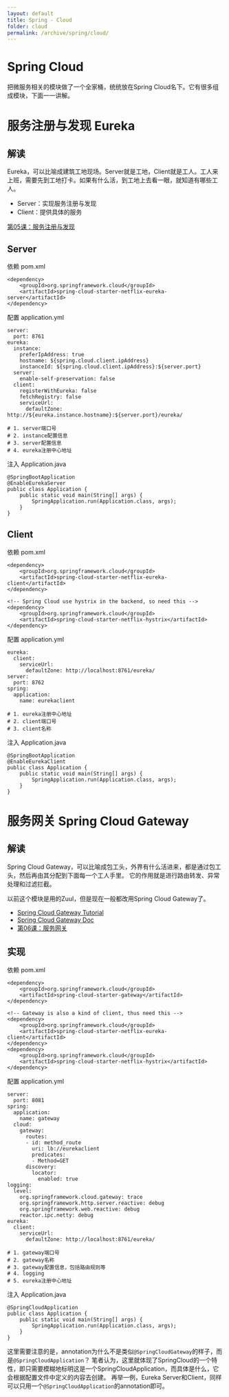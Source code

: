 ```yaml
---
layout: default
title: Spring - Cloud
folder: cloud
permalink: /archive/spring/cloud/
---
```


# Spring Cloud

把微服务相关的模块做了一个全家桶，统统放在Spring Cloud名下。它有很多组成模块，下面一一讲解。

# 服务注册与发现 Eureka

## 解读

Eureka，可以比喻成建筑工地现场。Server就是工地，Client就是工人。工人来上班，需要先到工地打卡。如果有什么活，到工地上去看一眼，就知道有哪些工人。
- Server：实现服务注册与发现
- Client：提供具体的服务

[第05课：服务注册与发现](https://gitchat.csdn.net/columnTopic/5af10bc30a989b69c3861029)

## Server

依赖 pom.xml

~~~
<dependency>
	<groupId>org.springframework.cloud</groupId>
	<artifactId>spring-cloud-starter-netflix-eureka-server</artifactId>
</dependency>
~~~

配置 application.yml

~~~
server:
  port: 8761
eureka:
  instance:
    preferIpAddress: true
    hostname: ${spring.cloud.client.ipAddress}
    instanceId: ${spring.cloud.client.ipAddress}:${server.port}
  server:
    enable-self-preservation: false
  client:
    registerWithEureka: false
    fetchRegistry: false
    serviceUrl:
      defaultZone: http://${eureka.instance.hostname}:${server.port}/eureka/
	  
# 1. server端口号
# 2. instance配置信息
# 3. server配置信息
# 4. eureka注册中心地址
~~~

注入 Application.java

~~~
@SpringBootApplication
@EnableEurekaServer
public class Application {
    public static void main(String[] args) {
        SpringApplication.run(Application.class, args);
    }
}
~~~


## Client

依赖 pom.xml

~~~
<dependency>
	<groupId>org.springframework.cloud</groupId>
	<artifactId>spring-cloud-starter-netflix-eureka-client</artifactId>
</dependency>

<!-- Spring Cloud use hystrix in the backend, so need this -->
<dependency>
	<groupId>org.springframework.cloud</groupId>
	<artifactId>spring-cloud-starter-netflix-hystrix</artifactId>
</dependency>
~~~

配置 application.yml

~~~
eureka:
  client:
    serviceUrl:
      defaultZone: http://localhost:8761/eureka/
server:
  port: 8762
spring:
  application:
    name: eurekaclient
	
# 1. eureka注册中心地址
# 2. client端口号
# 3. client名称
~~~

注入 Application.java

~~~
@SpringBootApplication
@EnableEurekaClient
public class Application {
    public static void main(String[] args) {
        SpringApplication.run(Application.class, args);
    }
}
~~~

# 服务网关 Spring Cloud Gateway

## 解读

Spring Cloud Gateway，可以比喻成包工头，外界有什么活进来，都是通过包工头，然后再由其分配到下面每一个工人手里。
它的作用就是进行路由转发、异常处理和过滤拦截。

以前这个模块是用的Zuul，但是现在一般都改用Spring Cloud Gateway了。

- [Spring Cloud Gateway Tutorial](https://medium.com/@niral22/spring-cloud-gateway-tutorial-5311ddd59816)
- [Spring Cloud Gateway Doc](https://cloud.spring.io/spring-cloud-gateway/reference/html/#gateway-starter)
- [第06课：服务网关](https://gitchat.csdn.net/columnTopic/5af10bd60a989b69c386103c)

## 实现

依赖 pom.xml

~~~
<dependency>
	<groupId>org.springframework.cloud</groupId>
	<artifactId>spring-cloud-starter-gateway</artifactId>
</dependency>

<!-- Gateway is also a kind of client, thus need this -->
<dependency>
	<groupId>org.springframework.cloud</groupId>
	<artifactId>spring-cloud-starter-netflix-eureka-client</artifactId>
</dependency>
<dependency>
	<groupId>org.springframework.cloud</groupId>
	<artifactId>spring-cloud-starter-netflix-hystrix</artifactId>
</dependency>
~~~

配置 application.yml

~~~
server:
  port: 8081
spring:
  application:
    name: gateway
  cloud:
    gateway:
      routes:
      - id: method_route
        uri: lb://eurekaclient
        predicates:
        - Method=GET
      discovery:
        locator:
          enabled: true
logging:
  level:
    org.springframework.cloud.gateway: trace
    org.springframework.http.server.reactive: debug
    org.springframework.web.reactive: debug
    reactor.ipc.netty: debug
eureka:
  client:
    serviceUrl:
      defaultZone: http://localhost:8761/eureka/

# 1. gateway端口号
# 2. gateway名称
# 3. gateway配置信息，包括路由规则等
# 4. logging
# 5. eureka注册中心地址
~~~

注入 Application.java

~~~
@SpringCloudApplication
public class Application {
    public static void main(String[] args) {
        SpringApplication.run(Application.class, args);
    }
}
~~~

这里需要注意的是，annotation为什么不是类似`@SpringCloudGateway`的样子，而是`@SpringCloudApplication`？
笔者认为，这里就体现了SpringCloud的一个特性，即只需要模糊地标明这是一个SpringCloudApplication，而具体是什么，它会根据配置文件中定义的内容去创建。
再举一例，Eureka Server和Client，同样可以只用一个`@SpringCloudApplication`的annotation即可。
